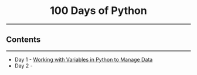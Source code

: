 <h1 align="center"> 100 Days of Python </h1>
<hr style="height: 2px; background-color: black;"/>
<h2> Contents </h2>
<hr style="height: 2px; background-color: black;"/>
<ul>
  <li>Day 1 - <a href="./Blackjack">Working with Variables in Python to Manage Data</a></li>
  <li>Day 2 - </li>
</ul>

